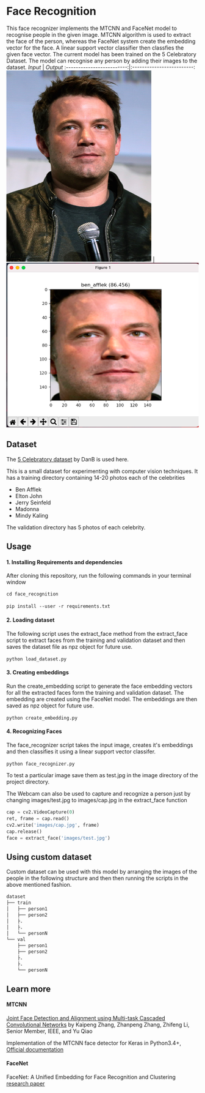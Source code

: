 # Face Recognition
This face recognizer implements the MTCNN and FaceNet model to recognise people in the given image. MTCNN algorithm is used to extract the face of the person, whereas the FaceNet system create the embedding vector for the face. A linear support vector classifier then classfies the given face vector. The current model has been trained on the 5 Celebratory Dataset. The model can recognise any person by adding their images to the dataset.
*Input*                      |  *Output* 
:-------------------------:|:-------------------------:
<img src="https://github.com/jayesh-trivedi/face_recognition/blob/master/images/test.jpg" height="500" width="380" ></a>   |  ![](https://github.com/jayesh-trivedi/face_recognition/blob/master/images/screenshot.png)

## Dataset
The [5 Celebratory dataset](https://www.kaggle.com/dansbecker/5-celebrity-faces-dataset) by DanB is used here.

This is a small dataset for experimenting with computer vision techniques. It has a training directory containing 14-20 photos each of the celebrities

  * Ben Afflek
  * Elton John
  * Jerry Seinfeld
  * Madonna
  * Mindy Kaling
  
The validation directory has 5 photos of each celebrity.

## Usage

#### 1. Installing Requirements and dependencies
After cloning this repository, run the following commands in your terminal window

```
cd face_recognition

pip install --user -r requirements.txt
```

#### 2. Loading dataset
The following script uses the extract_face method from the extract_face script to extract faces from the training and validation dataset and then saves the dataset file as npz object for future use.

`python load_dataset.py`

#### 3. Creating embeddings
Run the create_embedding script to generate the face embedding vectors for all the extracted faces form the training and validation dataset. The embedding are created using the FaceNet model. The embeddings are then saved as npz object for future use.

`python create_embedding.py`

#### 4. Recognizing Faces
The face_recognizer script takes the input image, creates it's embeddings and then classifies it using a linear support vector classifer.

`python face_recognizer.py`

To test a particular image save them as test.jpg in the image directory of the project directory.

The Webcam can also be used to capture and recognize a person just by changing images/test.jpg to images/cap.jpg in the extract_face function

```python
cap = cv2.VideoCapture(0)
ret, frame = cap.read()
cv2.write('images/cap.jpg', frame)
cap.release()
face = extract_face('images/test.jpg')
```

## Using custom dataset
Custom dataset can be used with this model by arranging the images of the people in the following structure and then then running the scripts in the above mentioned fashion. 

```
dataset
├── train
│   ├── person1
│   ├── person2
│   ├.  
│   ├.    
│   └── personN
└── val
    ├── person1
    ├── person2
    ├.  
    ├.    
    └── personN
```
              
## Learn more

#### MTCNN
[Joint Face Detection and Alignment using
Multi-task Cascaded Convolutional Networks](https://arxiv.org/pdf/1604.02878.pdf) by Kaipeng Zhang, Zhanpeng Zhang, Zhifeng Li, Senior Member, IEEE, and Yu Qiao

Implementation of the MTCNN face detector for Keras in Python3.4+, [Official documentation](https://pypi.org/project/mtcnn/)

#### FaceNet
FaceNet: A Unified Embedding for Face Recognition and Clustering [research paper](https://www.cv-foundation.org/openaccess/content_cvpr_2015/app/1A_089.pdf)


